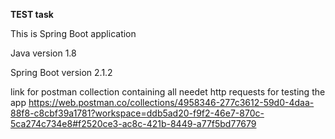 **TEST task** 

This is Spring Boot application 

Java version 1.8

Spring Boot version 2.1.2


link for postman collection containing all needet http requests for testing the app 
https://web.postman.co/collections/4958346-277c3612-59d0-4daa-88f8-c8cbf39a1781?workspace=ddb5ad20-f9f2-46e7-870c-5ca274c734e8#f2520ce3-ac8c-421b-8449-a77f5bd77679